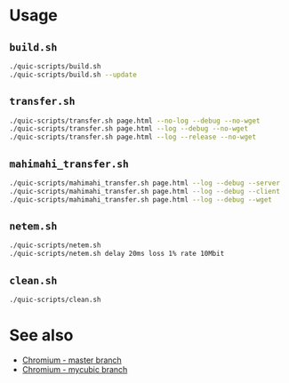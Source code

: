 # Usage

## `build.sh`

```bash
./quic-scripts/build.sh
./quic-scripts/build.sh --update
```

## `transfer.sh`

```bash
./quic-scripts/transfer.sh page.html --no-log --debug --no-wget
./quic-scripts/transfer.sh page.html --log --debug --no-wget
./quic-scripts/transfer.sh page.html --log --release --no-wget
```

## `mahimahi_transfer.sh`

```bash
./quic-scripts/mahimahi_transfer.sh page.html --log --debug --server
./quic-scripts/mahimahi_transfer.sh page.html --log --debug --client
./quic-scripts/mahimahi_transfer.sh page.html --log --debug --wget
```

## `netem.sh`

```bash
./quic-scripts/netem.sh
./quic-scripts/netem.sh delay 20ms loss 1% rate 10Mbit
```

## `clean.sh`

```bash
./quic-scripts/clean.sh
```

# See also

* [Chromium - master branch](https://github.com/anirudhSK/chromium)
* [Chromium - mycubic branch](https://github.com/anirudhSK/chromium/tree/mycubic)
